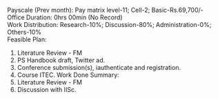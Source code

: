 Payscale (Prev month): Pay matrix level-11; Cell-2; Basic-Rs.69,700/-\
Office Duration: 0hrs 00min (No Record)\
Work Distribution: Research-10%; Discussion-80%; Administration-0%; Others-10%\
Feasible Plan:
1. Literature Review - FM
2. PS Handbook draft, Twitter ad. 
3. Conference submission(s), iauthenticate and registration.
4. Course ITEC.
Work Done Summary:
1. Literature Review - FM
2. Discussion with IISc.   

